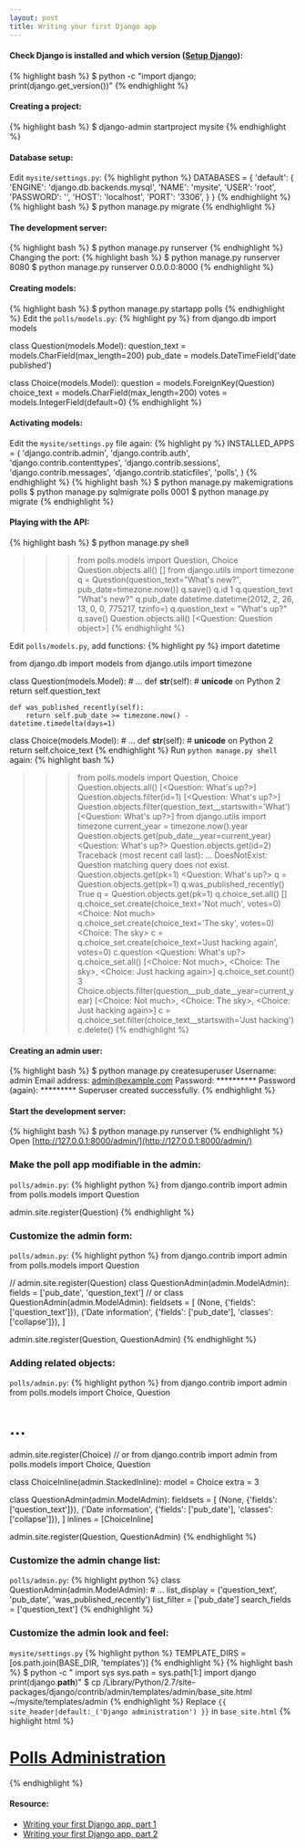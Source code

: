 ```yaml
---
layout: post
title: Writing your first Django app
---
```

#### Check Django is installed and which version ([Setup Django](/blog/2014/12/06/setup-django/)):
{% highlight bash %}
$ python -c "import django; print(django.get_version())"
{% endhighlight %}

#### Creating a project:
{% highlight bash %}
$ django-admin startproject mysite
{% endhighlight %}

#### Database setup:
Edit `mysite/settings.py`:
{% highlight python %}
DATABASES = {
  'default': {
    'ENGINE': 'django.db.backends.mysql',
    'NAME': 'mysite',
    'USER': 'root',
    'PASSWORD': '',
    'HOST': 'localhost',
    'PORT': '3306',
  }
}
{% endhighlight %}
{% highlight bash %}
$ python manage.py migrate
{% endhighlight %}

#### The development server:
{% highlight bash %}
$ python manage.py runserver
{% endhighlight %}
Changing the port:
{% highlight bash %}
$ python manage.py runserver 8080
$ python manage.py runserver 0.0.0.0:8000
{% endhighlight %}

#### Creating models:
{% highlight bash %}
$ python manage.py startapp polls
{% endhighlight %}
Edit the `polls/models.py`:
{% highlight py %}
from django.db import models

class Question(models.Model):
	question_text = models.CharField(max_length=200)
	pub_date = models.DateTimeField('date published')

class Choice(models.Model):
	question = models.ForeignKey(Question)
	choice_text = models.CharField(max_length=200)
	votes = models.IntegerField(default=0)
{% endhighlight %}

#### Activating models:
Edit the `mysite/settings.py` file again:
{% highlight py %}
INSTALLED_APPS = (
	'django.contrib.admin',
	'django.contrib.auth',
	'django.contrib.contenttypes',
	'django.contrib.sessions',
	'django.contrib.messages',
	'django.contrib.staticfiles',
	'polls',
)
{% endhighlight %}
{% highlight bash %}
$ python manage.py makemigrations polls
$ python manage.py sqlmigrate polls 0001
$ python manage.py migrate
{% endhighlight %}

#### Playing with the API:
{% highlight bash %}
$ python manage.py shell

>>> from polls.models import Question, Choice
>>> Question.objects.all()
[]
>>> from django.utils import timezone
>>> q = Question(question_text="What's new?", pub_date=timezone.now())
>>> q.save()
>>> q.id
1
>>> q.question_text
"What's new?"
>>> q.pub_date
datetime.datetime(2012, 2, 26, 13, 0, 0, 775217, tzinfo=<UTC>)
>>> q.question_text = "What's up?"
>>> q.save()
>>> Question.objects.all()
[<Question: Question object>]
{% endhighlight %}

Edit `polls/models.py`, add functions:
{% highlight py %}
import datetime

from django.db import models
from django.utils import timezone

class Question(models.Model):
	# ...
	def __str__(self):              # __unicode__ on Python 2
		return self.question_text

	def was_published_recently(self):
		return self.pub_date >= timezone.now() - datetime.timedelta(days=1)

class Choice(models.Model):
	# ...
	def __str__(self):              # __unicode__ on Python 2
		return self.choice_text
{% endhighlight %}
Run `python manage.py shell` again:
{% highlight bash %}
>>> from polls.models import Question, Choice
>>> Question.objects.all()
[<Question: What's up?>]
>>> Question.objects.filter(id=1)
[<Question: What's up?>]
>>> Question.objects.filter(question_text__startswith='What')
[<Question: What's up?>]
>>> from django.utils import timezone
>>> current_year = timezone.now().year
>>> Question.objects.get(pub_date__year=current_year)
<Question: What's up?>
>>> Question.objects.get(id=2)
Traceback (most recent call last):
    ...
DoesNotExist: Question matching query does not exist.
>>> Question.objects.get(pk=1)
<Question: What's up?>
>>> q = Question.objects.get(pk=1)
>>> q.was_published_recently()
True
>>> q = Question.objects.get(pk=1)
>>> q.choice_set.all()
[]
>>> q.choice_set.create(choice_text='Not much', votes=0)
<Choice: Not much>
>>> q.choice_set.create(choice_text='The sky', votes=0)
<Choice: The sky>
>>> c = q.choice_set.create(choice_text='Just hacking again', votes=0)
>>> c.question
<Question: What's up?>
>>> q.choice_set.all()
[<Choice: Not much>, <Choice: The sky>, <Choice: Just hacking again>]
>>> q.choice_set.count()
3
>>> Choice.objects.filter(question__pub_date__year=current_year)
[<Choice: Not much>, <Choice: The sky>, <Choice: Just hacking again>]
>>> c = q.choice_set.filter(choice_text__startswith='Just hacking')
>>> c.delete()
{% endhighlight %}

#### Creating an admin user:
{% highlight bash %}
$ python manage.py createsuperuser
Username: admin
Email address: admin@example.com
Password: **********
Password (again): *********
Superuser created successfully.
{% endhighlight %}

#### Start the development server:
{% highlight bash %}
$ python manage.py runserver
{% endhighlight %}
Open [http://127.0.0.1:8000/admin/](http://127.0.0.1:8000/admin/)

### Make the poll app modifiable in the admin:
`polls/admin.py`:
{% highlight python %}
from django.contrib import admin
from polls.models import Question

admin.site.register(Question)
{% endhighlight %}

### Customize the admin form:
`polls/admin.py`:
{% highlight python %}
from django.contrib import admin
from polls.models import Question

// admin.site.register(Question)
class QuestionAdmin(admin.ModelAdmin):
	fields = ['pub_date', 'question_text']
// or
class QuestionAdmin(admin.ModelAdmin):
	fieldsets = [
		(None,               {'fields': ['question_text']}),
		('Date information', {'fields': ['pub_date'], 'classes': ['collapse']}),
	]

admin.site.register(Question, QuestionAdmin)
{% endhighlight %}

### Adding related objects:
`polls/admin.py`:
{% highlight python %}
from django.contrib import admin
from polls.models import Choice, Question
# ...
admin.site.register(Choice)
// or
from django.contrib import admin
from polls.models import Choice, Question

class ChoiceInline(admin.StackedInline):
	model = Choice
	extra = 3

class QuestionAdmin(admin.ModelAdmin):
	fieldsets = [
		(None,               {'fields': ['question_text']}),
		('Date information', {'fields': ['pub_date'], 'classes': ['collapse']}),
	]
	inlines = [ChoiceInline]

admin.site.register(Question, QuestionAdmin)
{% endhighlight %}

### Customize the admin change list:
`polls/admin.py`:
{% highlight python %}
class QuestionAdmin(admin.ModelAdmin):
	# ...
	list_display = ('question_text', 'pub_date', 'was_published_recently')
	list_filter = ['pub_date']
	search_fields = ['question_text']
{% endhighlight %}

### Customize the admin look and feel:
`mysite/settings.py`
{% highlight python %}
TEMPLATE_DIRS = [os.path.join(BASE_DIR, 'templates')]
{% endhighlight %}
{% highlight bash %}
$ python -c "
import sys
sys.path = sys.path[1:]
import django
print(django.__path__)"
$ cp /Library/Python/2.7/site-packages/django/contrib/admin/templates/admin/base_site.html ~/mysite/templates/admin
{% endhighlight %}
Replace `{{ site_header|default:_('Django administration') }}` in `base_site.html`
{% highlight html %}
<h1 id="site-name"><a href="{% url 'admin:index' %}">Polls Administration</a></h1>
{% endhighlight %}

#### Resource:
* [Writing your first Django app, part 1](https://docs.djangoproject.com/en/dev/intro/tutorial01/)
* [Writing your first Django app, part 2](https://docs.djangoproject.com/en/dev/intro/tutorial02/)
